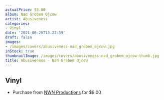 ```yaml
---
actualPrice: $9.00
album: Nad Grobem Ojcow
artist: Abusiveness
categories:
- Vinyl
date: '2021-06-26T15:22:59'
draft: false
images:
- /images/covers/abusiveness-nad_grobem_ojcow.jpg
inStock: true
thumbnailImage: /images/covers/abusiveness-nad_grobem_ojcow-thumb.jpg
title: Abusiveness - Nad Grobem Ojcow
---
```


## Vinyl
* Purchase from [NWN Productions](http://shop.nwnprod.com/index.php?route=product/product&path=76&product_id=9288&sort=pd.name&order=ASC) for $9.00

